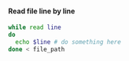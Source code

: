 #### Read file line by line
```bash
while read line
do
  echo $line # do something here
done < file_path
```
